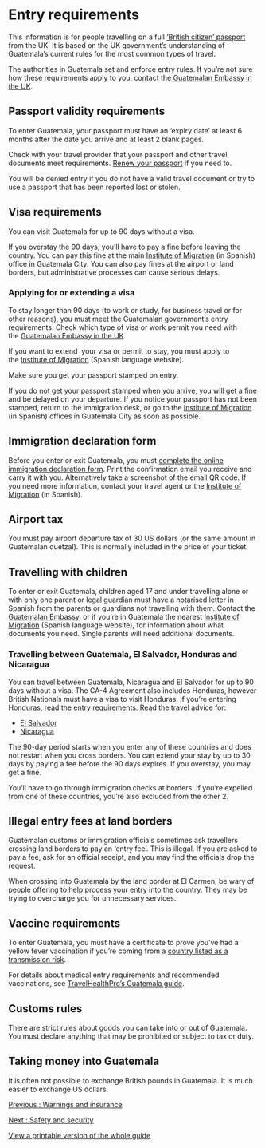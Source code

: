 # Entry requirements

This information is for people travelling on a full [‘British citizen’ passport](https://www.gov.uk/types-of-british-nationality) from the UK. It is based on the UK government’s understanding of Guatemala’s current rules for the most common types of travel.

The authorities in Guatemala set and enforce entry rules. If you’re not sure how these requirements apply to you, contact the [Guatemalan Embassy in the UK](https://www.gov.uk/government/publications/foreign-embassies-in-the-uk).

## Passport validity requirements

To enter Guatemala, your passport must have an ‘expiry date’ at least 6 months after the date you arrive and at least 2 blank pages.

Check with your travel provider that your passport and other travel documents meet requirements. [Renew your passport](https://www.gov.uk/renew-adult-passport/renew) if you need to.

You will be denied entry if you do not have a valid travel document or try to use a passport that has been reported lost or stolen.

## Visa requirements

You can visit Guatemala for up to 90 days without a visa.

If you overstay the 90 days, you’ll have to pay a fine before leaving the country. You can pay this fine at the main [Institute of Migration](http://igm.gob.gt/) (in Spanish) office in Guatemala City. You can also pay fines at the airport or land borders, but administrative processes can cause serious delays.

### Applying for or extending a visa

To stay longer than 90 days (to work or study, for business travel or for other reasons), you must meet the Guatemalan government’s entry requirements. Check which type of visa or work permit you need with the [Guatemalan Embassy in the UK](https://www.gov.uk/government/publications/foreign-embassies-in-the-uk).

If you want to extend  your visa or permit to stay, you must apply to the [Institute of Migration](http://igm.gob.gt/) (Spanish language website).

Make sure you get your passport stamped on entry.

If you do not get your passport stamped when you arrive, you will get a fine and be delayed on your departure. If you notice your passport has not been stamped, return to the immigration desk, or go to the [Institute of Migration](http://igm.gob.gt/) (in Spanish) offices in Guatemala City as soon as possible.

## Immigration declaration form

Before you enter or exit Guatemala, you must [complete the online immigration declaration form](https://farm2.sat.gob.gt/declaDelViajeroGt-web/pages/public/declaracionJuradaDelViajero.html). Print the confirmation email you receive and carry it with you. Alternatively take a screenshot of the email QR code. If you need more information, contact your travel agent or the [Institute of Migration](https://igm.gob.gt/protocolo-sanitario-de-ingreso-a-guatemala/) (in Spanish).

## Airport tax

You must pay airport departure tax of 30 US dollars (or the same amount in Guatemalan quetzal). This is normally included in the price of your ticket.

## Travelling with children

To enter or exit Guatemala, children aged 17 and under travelling alone or with only one parent or legal guardian must have a notarised letter in Spanish from the parents or guardians not travelling with them. Contact the [Guatemalan Embassy](https://www.gov.uk/government/publications/foreign-embassies-in-the-uk), or if you’re in Guatemala the nearest [Institute of Migration](https://igm.gob.gt/) (Spanish language website), for information about what documents you need. Single parents will need additional documents.

### Travelling between Guatemala, El Salvador, Honduras and Nicaragua

You can travel between Guatemala, Nicaragua and El Salvador for up to 90 days without a visa. The CA-4 Agreement also includes Honduras, however British Nationals must have a visa to visit Honduras. If you’re entering Honduras, [read the entry requirements](https://www.gov.uk/foreign-travel-advice/honduras/entry-requirements). Read the travel advice for:

* [El Salvador](https://www.gov.uk/foreign-travel-advice/el-salvador/entry-requirements)
* [Nicaragua](https://www.gov.uk/foreign-travel-advice/nicaragua/entry-requirements)

The 90-day period starts when you enter any of these countries and does not restart when you cross borders. You can extend your stay by up to 30 days by paying a fee before the 90 days expires. If you overstay, you may get a fine.

You’ll have to go through immigration checks at borders. If you’re expelled from one of these countries, you’re also excluded from the other 2.

## Illegal entry fees at land borders

Guatemalan customs or immigration officials sometimes ask travellers crossing land borders to pay an ‘entry fee’. This is illegal. If you are asked to pay a fee, ask for an official receipt, and you may find the officials drop the request.

When crossing into Guatemala by the land border at El Carmen, be wary of people offering to help process your entry into the country. They may be trying to overcharge you for unnecessary services.

## Vaccine requirements

To enter Guatemala, you must have a certificate to prove you’ve had a yellow fever vaccination if you’re coming from a [country listed as a transmission risk](https://nathnacyfzone.org.uk/factsheet/65/countries-with-risk-of-yellow-fever-transmission).

For details about medical entry requirements and recommended vaccinations, see [TravelHealthPro’s Guatemala guide](https://www.travelhealthpro.org.uk/country-details.php?cnt=96#Vaccine_Recommendations).

## Customs rules

There are strict rules about goods you can take into or out of Guatemala. You must declare anything that may be prohibited or subject to tax or duty.

## Taking money into Guatemala

It is often not possible to exchange British pounds in Guatemala. It is much easier to exchange US dollars.

[Previous
:
Warnings and insurance](/foreign-travel-advice/guatemala)

[Next
:
Safety and security](/foreign-travel-advice/guatemala/safety-and-security)

[View a printable version of the whole guide](/foreign-travel-advice/guatemala/print)